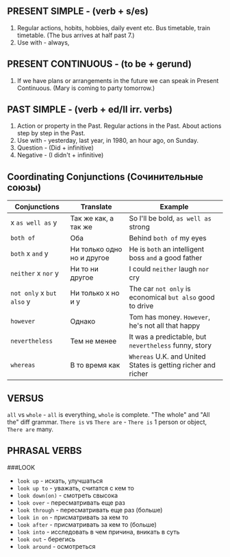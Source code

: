 PRESENT SIMPLE - (verb + s/es)
------------------------------
1. Regular actions, hobits, hobbies, daily event etc. 
   Bus timetable, train timetable. 
   (The bus arrives at half past 7.)
2. Use with - always,

PRESENT CONTINUOUS - (to be + gerund)
-------------------------------------
1. If we have plans or arrangements in the future we can speak in Present Continuous. 
   (Mary is coming to party tomorrow.)

PAST SIMPLE - (verb + ed/II irr. verbs)
---------------------------------------
1. Action or property in the Past. Regular actions in the Past. 
   About actions step by step in the Past.
2. Use with - yesterday, last year, in 1980, an hour ago, on Sunday.
3. Question - (Did + infinitive)
4. Negative - (I didn't + infinitive)

Coordinating Conjunctions (Сочинительные союзы)
-----------------------------------------------
| Conjunctions              | Translate                  | Example                                                       |
| --------------------------|----------------------------| --------------------------------------------------------------|
|  x `as well as` y         | Так же как, а так же       | So I'll be bold, `as well as` strong                          |
| `both of`                 | Оба                        | Behind `both of` my eyes                                      |
| `both` x `and` y          | Ни только одно но и другое | He is `both` an intelligent boss `and` a good father          | 
| `neither` x `nor` y       | Ни то ни другое            | I could `neither` laugh `nor` cry                             |
| `not only` x `but also` y | Ни только x но и y         | The car `not only` is economical `but also` good to drive     |  
| `however`                 | Однако                     | Tom has money. `However`, he's not all that happy             |   
| `nevertheless`            | Тем не менее               | It was a predictable, but `nevertheless` funny, story         |
| `whereas`                 | В то время как             | `Whereas` U.K. and United States is getting richer and richer |

VERSUS
------
`all` vs `whole` - `all` is everything, `whole` is complete. "The whole" and "All the" diff grammar.
`There is` vs `There are` - `There is` 1 person or object, `There are` many.

PHRASAL VERBS
-------------
###LOOK
+ `look up` - искать, улучшаться
+ `look up to` - уважать, считатся с кем то
+ `look down(on)` - смотреть свысока
+ `look over` - пересматривать еще раз
+ `look through` - пересматривать еще раз (больше)
+ `look in on` - присматривать за кем то
+ `look after` - присматривать за кем то (больше)
+ `look into` - исследовать в чем причина, вникать в суть
+ `look out` - берегись
+ `look around` - осмотреться


